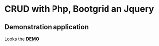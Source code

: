 CRUD with Php, Bootgrid an Jquery
===================
Demonstration application
-----
Looks the <b>[DEMO](https://netbeans.org/)</b> 